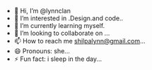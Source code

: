 - 👋 Hi, I’m @lynnclan
- 👀 I’m interested in .Design.and code..
- 🌱 I’m currently learning myself.
- 💞️ I’m looking to collaborate on ...
- 📫 How to reach me shilpalynn@gmail.com...
- 😄 Pronouns: she...
- ⚡ Fun fact: i sleep in the day...

<!---
lynnclan/lynnclan is a ✨ special ✨ repository because its `README.md` (this file) appears on your GitHub profile.
You can click the Preview link to take a look at your changes.
--->
